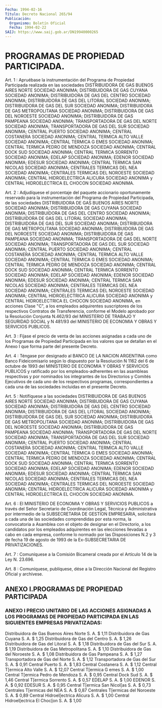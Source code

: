 ```yaml
---
Fecha: 1994-02-16
Título: Decreto Nacional 265/94
Publicación:
  Organismo: Boletín Oficial
  Fecha: 1994-02-22
SAIJ: https://www.saij.gob.ar/DN19940000265
---
```

# PROGRAMAS DE PROPIEDAD PARTICIPADA.

<a id="1"></a>
Art. 1 : Apruébase la instrumentación del Programa de Propiedad Participada  realizada  en  las  sociedades  DISTRIBUIDORA  DE  GAS BUENOS  AIRES  NORTE  SOCIEDAD ANONIMA; DISTRIBUIDORA DE GAS CUYANA SOCIEDAD  ANONIMA;  DISTRIBUIDORA    DE  GAS  DEL  CENTRO  SOCIEDAD ANONIMA;  DISTRIBUIDORA  DE  GAS  DEL  LITORAL   SOCIEDAD  ANONIMA; DISTRIBUIDORA  DE  GAS  DEL SUR SOCIEDAD ANONIMA; DISTRIBUIDORA  DE GAS  METROPOLITANA  SOCIEDAD  ANONIMA;  DISTRIBUIDORA  DE  GAS  DEL NOROESTE SOCIEDAD ANONIMA;  DISTRIBUIDORA DE GAS PAMPEANA SOCIEDAD ANONIMA;  TRANSPORTADORA  DE  GAS  DEL  NORTE  SOCIEDAD    ANONIMA; TRANSPORTADORA  DE  GAS  DEL  SUR  SOCIEDAD ANONIMA; CENTRAL PUERTO SOCIEDAD  ANONIMA;  CENTRAL  COSTANERA  SOCIEDAD  ANONIMA;  CENTRAL TERMICA  ALTO  VALLE  SOCIEDAD  ANONIMA;  CENTRAL  TERMICA  G  EMES SOCIEDAD  ANONIMA;  CENTRAL  TERMICA   PEDRO  DE  MENDOZA  SOCIEDAD ANONIMA;  CENTRAL  DOCK  SUD  SOCIEDAD  ANONIMA;   CENTRAL  TERMICA SORRENTO   SOCIEDAD  ANONIMA;  EDELAP  SOCIEDAD  ANONIMA;    EDENOR SOCIEDAD ANONIMA;  EDESUR  SOCIEDAD  ANONIMA;  CENTRAL  TERMICA SAN NICOLAS  SOCIEDAD  ANONIMA;  CENTRALES TERMICAS  DEL  NEA SOCIEDAD ANONIMA; CENTRALES TERMICAS DEL NOROESTE SOCIEDAD ANONIMA;  CENTRAL HIDROELECTRICA  ALICURA  SOCIEDAD  ANONIMA y CENTRAL HIDROELECTRICA EL CHOCON SOCIEDAD ANONIMA.

<a id="2"></a>
Art.  2  :  Adjudíquese  el  porcentaje del paquete accionario oportunamente  reservado para la instrumentación  del  Programa  de Propiedad Participada,  de  las  sociedades  DISTRIBUIDORA  DE  GAS BUENOS  AIRES  NORTE  SOCIEDAD ANONIMA; DISTRIBUIDORA DE GAS CUYANA SOCIEDAD  ANONIMA;  DISTRIBUIDORA    DE  GAS  DEL  CENTRO  SOCIEDAD ANONIMA;  DISTRIBUIDORA  DE  GAS  DEL  LITORAL   SOCIEDAD  ANONIMA; DISTRIBUIDORA  DE  GAS  DEL SUR SOCIEDAD ANONIMA; DISTRIBUIDORA  DE GAS  METROPOLITANA  SOCIEDAD  ANONIMA;  DISTRIBUIDORA  DE  GAS  DEL NOROESTE SOCIEDAD ANONIMA;  DISTRIBUIDORA  DE GAS PAMPEANA SOCIEDAD ANONIMA;  TRANSPORTADORA  DE  GAS  DEL  NORTE  SOCIEDAD    ANONIMA; TRANSPORTADORA  DE  GAS  DEL  SUR  SOCIEDAD ANONIMA; CENTRAL PUERTO SOCIEDAD  ANONIMA;  CENTRAL  COSTANERA  SOCIEDAD  ANONIMA;  CENTRAL TERMICA  ALTO  VALLE  SOCIEDAD  ANONIMA;  CENTRAL  TERMICA  G  EMES SOCIEDAD  ANONIMA;  CENTRAL  TERMICA   PEDRO  DE  MENDOZA  SOCIEDAD ANONIMA;  CENTRAL  DOCK  SUD  SOCIEDAD  ANONIMA;   CENTRAL  TERMICA SORRENTO   SOCIEDAD  ANONIMA;  EDELAP  SOCIEDAD  ANONIMA;    EDENOR SOCIEDAD ANONIMA;  EDESUR  SOCIEDAD  ANONIMA;  CENTRAL  TERMICA SAN NICOLAS  SOCIEDAD  ANONIMA;  CENTRALES  TERMICAS  DEL  NEA SOCIEDAD ANONIMA; CENTRALES TERMICAS DEL NOROESTE SOCIEDAD ANONIMA;  CENTRAL HIDROELECTRICA  ALICURA  SOCIEDAD  ANONIMA y CENTRAL HIDROELECTRICA EL CHOCON SOCIEDAD ANONIMA, en acciones  Clase "C", a los empleados adquirentes   suscriptores  de  los  respectivos    Contratos    de Transferencia,  conforme  el  Modelo  aprobado  por  la  Resolución Conjunta N.462/93 del MINISTERIO DE TRABAJO Y SEGURIDAD SOCIAL  y N 481/93  del  MINISTERIO  DE  ECONOMIA Y OBRAS Y SERVICIOS PUBLICOS.

<a id="3"></a>
Art. 3 : Fíjase el precio de venta de las acciones asignadas a cada uno  de  los Programas de Propiedad Participada en los valores que se detallan  en  el  Anexo  I  que  forma  parte  del  presente Decreto.

<a id="4"></a>
Art. 4 : Téngase por designado al BANCO DE LA NACION ARGENTINA como Banco  Fideicomisario  según  lo dispuesto por la Resolución N 1162 del 6 de octubre de 1993 del MINISTERIO  DE ECONOMIA Y OBRAS Y SERVICIOS  PUBLICOS  y  ratificado por los empleados-adherentes  en las asambleas respectivas  y  por  nominados los integrantes de los Directorios y Comités Ejecutivos de  cada  uno  de  los respectivos programas, correspondientes a cada una de las sociedades  incluidas en el presente Decreto.

<a id="5"></a>
Art.  5  :  Notifíquese  a las sociedades DISTRIBUIDORA DE GAS BUENOS AIRES NORTE SOCIEDAD ANONIMA;  DISTRIBUIDORA  DE  GAS CUYANA SOCIEDAD    ANONIMA;  DISTRIBUIDORA  DE  GAS  DEL  CENTRO  SOCIEDAD ANONIMA;  DISTRIBUIDORA   DE  GAS  DEL  LITORAL  SOCIEDAD  ANONIMA; DISTRIBUIDORA DE GAS DEL SUR  SOCIEDAD  ANONIMA;  DISTRIBUIDORA  DE GAS  METROPOLITANA  SOCIEDAD  ANONIMA;  DISTRIBUIDORA  DE  GAS  DEL NOROESTE  SOCIEDAD  ANONIMA; DISTRIBUIDORA DE GAS PAMPEANA SOCIEDAD ANONIMA;  TRANSPORTADORA    DE  GAS  DEL  NORTE  SOCIEDAD  ANONIMA; TRANSPORTADORA  DE GAS DEL SUR  SOCIEDAD  ANONIMA;  CENTRAL  PUERTO SOCIEDAD  ANONIMA;  CENTRAL  COSTANERA  SOCIEDAD  ANONIMA;  CENTRAL TERMICA  ALTO  VALLE  SOCIEDAD  ANONIMA; CENTRAL  TERMICA  G  EMES SOCIEDAD  ANONIMA;   CENTRAL  TERMICA  PEDRO  DE  MENDOZA  SOCIEDAD ANONIMA;  CENTRAL  DOCK   SUD  SOCIEDAD  ANONIMA;  CENTRAL  TERMICA SORRENTO  SOCIEDAD  ANONIMA;    EDELAP   SOCIEDAD  ANONIMA;  EDENOR SOCIEDAD  ANONIMA;  EDESUR SOCIEDAD ANONIMA;  CENTRAL  TERMICA  SAN NICOLAS  SOCIEDAD ANONIMA;  CENTRALES  TERMICAS  DEL  NEA  SOCIEDAD ANONIMA; CENTRALES  TERMICAS DEL NOROESTE SOCIEDAD ANONIMA; CENTRAL HIDROELECTRICA ALICURA  SOCIEDAD  ANONIMA  y CENTRAL HIDROELECTRICA EL CHOCON SOCIEDAD ANONIMA.

<a id="6"></a>
Art. 6 : El MINISTERIO DE ECONOMIA Y OBRAS Y SERVICIOS PUBLICOS a través  del  Señor  Secretario  de  Coordinación Legal, Técnica y Administrativa  por  intermedio  de  la  SUBSECRETARIA  DE  GESTION EMPRESARIA, solicitará  a cada una de las sociedades  comprendidas por  esta  norma, la convocatoria  a  Asamblea  con  el  objeto  de designar en  el  Directorio,  a  los  candidatos  por los empleados adquirentes  en  las  elecciones  llevadas a cabo en cada  empresa, conforme lo normado por las Disposiciones  N.2  y  3 de fecha 19 de agosto    de   1993  de  la  Ex-SUBSECRETARIA  DE  PRIVATIZACIONES.

<a id="7"></a>
Art.  7  :  Comuníquese  a la Comisión Bicameral creada por el Artículo 14 de la Ley N. 23.696.

<a id="8"></a>
Art. 8 : Comuníquese, publíquese, dése a la Dirección Nacional del Registro Oficial y archívese.

## ANEXO I.PROGRAMAS DE PROPIEDAD PARTICIPADA

### ANEXO I PRECIO  UNITARIO  DE  LAS  ACCIONES  ASIGNADAS  A LOS PROGRAMAS DE PROPIEDAD  PARTICIPADA  EN  LAS  SIGUIENTES  EMPRESAS PRIVATIZADAS:

<a id="1"></a>
Distribuidora de Gas Buenos Aires Norte S. A.   $  1,11 Distribuidora de Gas Cuyana S. A.               $  1,25 Distribuidora de Gas del Centro S. A.           $  1,26 Distribuidora de Gas del Litoral S. A.          $  1,18 Distribuidora de Gas del Sur S. A.              $  1,19 Distribuidora de Gas Metropolitana S. A.        $  1,10 Distribuidora de Gas del Noroeste S. A.         $  1,08 Distribuidora de Gas Pampeana S. A.             $  1,27 Transportadora de Gas del Norte S. A.           $  1,12 Transportadora de Gas del Sur S. A.             $  0,91 Central Puerto S. A.                            $  1,83 Central Costanera S. A.                         $  1,12 Central T[ermica Alto Valle S. A.               $ 12,07 Central T[ermica G emes S. A.                   $  1,00 Central T[ermica Pedro de Mendoza S. A.         $  0,95 Central Dock Sud S. A.                          $  1,46 Central T[ermica Sorrento S. A.                 $  0,57 EDELAP S. A.                                    $  1,00 EDENOR S. A.                                    $  0,92 EDESUR S. A.                                    $  0,95 Central T[ermica San Nicol[as S. A.             $  0,73 Centrales T[ermicas del NEA S. A.               $  0,87 Centrales T[ermicas del Noroeste S. A.          $  0,89 Central Hidroel[ectrica Alicura S. A.           $  1,00 Central  Hidroel[ectrica  El Choc[on S. A.        $  1,00